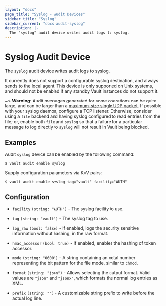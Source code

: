 ```yaml
---
layout: "docs"
page_title: "Syslog - Audit Devices"
sidebar_title: "Syslog"
sidebar_current: "docs-audit-syslog"
description: |-
  The "syslog" audit device writes audit logs to syslog.
---
```


# Syslog Audit Device

The `syslog` audit device writes audit logs to syslog.

It currently does not support a configurable syslog destination, and always
sends to the local agent. This device is only supported on Unix systems,
and should not be enabled if any standby Vault instances do not support it.

~> **Warning**: Audit messages generated for some operations can be quite
large, and can be larger than a [maximum-size single UDP
packet](https://tools.ietf.org/html/rfc5426#section-3.1). If possible with your
syslog daemon, configure a TCP listener. Otherwise, consider using a `file`
backend and having syslog configured to read entries from the file; or, enable
both `file` and `syslog` so that a failure for a particular message to log
directly to `syslog` will not result in Vault being blocked.

## Examples

Audit `syslog` device can be enabled by the following command:

```text
$ vault audit enable syslog
```

Supply configuration parameters via K=V pairs:

```text
$ vault audit enable syslog tag="vault" facility="AUTH"
```

## Configuration

- `facility` `(string: "AUTH")` - The syslog facility to use.

- `tag` `(string: "vault")` - The syslog tag to use.

- `log_raw` `(bool: false)` - If enabled, logs the security sensitive
  information without hashing, in the raw format.

- `hmac_accessor` `(bool: true)` - If enabled, enables the hashing of token
  accessor.

- `mode` `(string: "0600")` - A string containing an octal number representing
  the bit pattern for the file mode, similar to `chmod`.

- `format` `(string: "json")` - Allows selecting the output format. Valid values
  are `"json"` and `"jsonx"`, which formats the normal log entries as XML.

- `prefix` `(string: "")` - A customizable string prefix to write before the
  actual log line.
